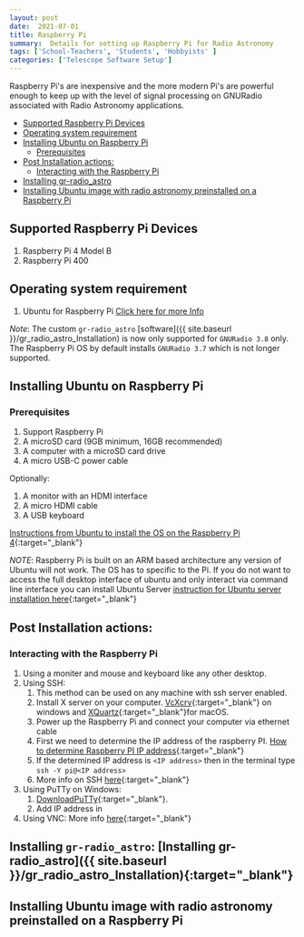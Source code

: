 ```yaml
---
layout: post
date:  2021-07-01
title: Raspberry Pi
summary:  Details for setting up Raspberry Pi for Radio Astronomy
tags: ['School-Teachers', 'Students', 'Hobbyists' ]
categories: ['Telescope Software Setup']
---
```


Raspberry Pi's are inexpensive and the more modern Pi's are powerful enough to keep up with the level of signal processing on GNURadio associated with Radio Astronomy applications. 


  - [Supported Raspberry Pi Devices](#supported-raspberry-pi-devices)
  - [Operating system requirement](#operating-system-requirement)
  - [Installing Ubuntu on Raspberry Pi](#installing-ubuntu-on-raspberry-pi)
    - [Prerequisites](#prerequisites)
  - [Post Installation actions:](#post-installation-actions)
    - [Interacting with the Raspberry Pi](#interacting-with-the-raspberry-pi)
  - [Installing gr-radio_astro](#installing-gr-radioastro-installing-gr-radioastro-sitebaseurl-grradioastroinstallationtarget%22blank%22)
  - [Installing Ubuntu image with radio astronomy preinstalled  on a Raspberry Pi](#installing-ubuntu-image-with-radio-astronomy-preinstalled-on-a-raspberry-pi)



## Supported Raspberry Pi Devices

1. Raspberry Pi 4 Model B
2. Raspberry Pi 400

## Operating system requirement

1. Ubuntu for Raspberry Pi [Click here for more Info](https://ubuntu.com/raspberry-pi)

_Note_: The custom `gr-radio_astro` [software]({{ site.baseurl }}/gr_radio_astro_Installation)  is now only supported for `GNURadio 3.8` only. The Raspberry Pi OS by default installs `GNURadio 3.7` which is not longer supported. 

## Installing Ubuntu on Raspberry Pi

### Prerequisites

1. Support Raspberry Pi
2. A microSD card (9GB minimum, 16GB recommended)
3. A computer with a microSD card drive
4. A micro USB-C power cable

Optionally:    
1. A monitor with an HDMI interface
2. A micro HDMI cable
3. A USB keyboard


[Instructions from Ubuntu to install the OS on the Raspberry Pi 4](https://ubuntu.com/tutorials/how-to-install-ubuntu-on-your-raspberry-pi#1-overview){:target="_blank"}

_NOTE_: Raspberry Pi is built on an ARM based architecture  any version of Ubuntu will not work. The OS has to specific to the Pi. If you do not want to access the full desktop interface of ubuntu and only interact via command line interface you can install Ubuntu Server [instruction for Ubuntu server installation here](https://ubuntu.com/tutorials/how-to-install-ubuntu-on-your-raspberry-pi#1-overview){:target="_blank"}

## Post Installation actions: 

### Interacting with the Raspberry Pi

1. Using a moniter and mouse and keyboard like any other desktop. 
2. Using SSH:
   1. This method can be used on any machine with ssh server enabled.
   2. Install X server on your computer. [VcXcrv](https://sourceforge.net/projects/vcxsrv/){:target="_blank"} on windows and [XQuartz](https://www.xquartz.org/){:target="_blank"}for macOS. 
   3. Power up the Raspberry Pi and connect your computer via ethernet cable
   4. First we need to determine the IP address of the raspberry PI. [How to determine Raspberry PI IP address](https://www.raspberrypi.org/documentation/remote-access/ip-address.md){:target="_blank"}
   5. If the determined IP address is `<IP address>` then in the terminal type `ssh -Y pi@<IP address>`
   6. More info on SSH [here](https://www.raspberrypi.org/documentation/remote-access/ssh/){:target="_blank"}
3. Using PuTTy on Windows: 
   1. [DownloadPuTTy](https://www.putty.org){:target="_blank"}.
   2. Add IP address in
4. Using VNC: More info [here](https://www.raspberrypi.org/documentation/remote-access/vnc/README.md){:target="_blank"} 
    
    

## Installing `gr-radio_astro`: [Installing gr-radio_astro]({{ site.baseurl }}/gr_radio_astro_Installation){:target="_blank"} 


## Installing Ubuntu image with radio astronomy preinstalled  on a Raspberry Pi